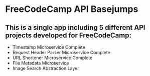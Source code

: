 # FreeCodeCamp API Basejumps

## This is a single app including 5 different API projects developed for FreeCodeCamp:

* Timestamp Microservice Complete
* Request Header Parser Microservice Complete
* URL Shortener Microservice Complete
* File Metadata Microservice
* Image Search Abstraction Layer
